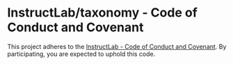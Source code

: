 # InstructLab/taxonomy - Code of Conduct and Covenant

This project adheres to the [InstructLab - Code of Conduct and Covenant](https://github.com/instructlab/community/blob/main/CODE_OF_CONDUCT.md). By participating, you are expected to uphold this code.
